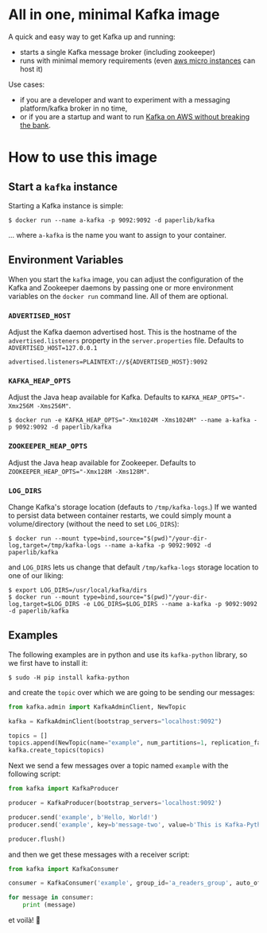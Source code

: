 # All in one, minimal Kafka image

A quick and easy way to get Kafka up and running:

* starts a single Kafka message broker (including zookeeper)
* runs with minimal memory requirements (even [aws micro instances](https://aws.amazon.com/ec2/instance-types/t3/) can host it)

Use cases:

* if you are a developer and want to experiment with a messaging platform/kafka broker in no time,
* or if you are a startup and want to run [Kafka on AWS without breaking the bank](https://medium.com/investing-in-tech/cost-effective-kafka-on-aws-6c02f9b0d7de).

# How to use this image

## Start a `kafka` instance

Starting a Kafka instance is simple:

```console
$ docker run --name a-kafka -p 9092:9092 -d paperlib/kafka
```

... where `a-kafka` is the name you want to assign to your container.


## Environment Variables

When you start the `kafka` image, you can adjust the configuration of the Kafka and Zookeeper daemons by passing one or more environment variables on the `docker run` command line. All of them are optional.

### `ADVERTISED_HOST`

Adjust the Kafka daemon advertised host. This is the hostname of the `advertised.listeners` property in the `server.properties` file. Defaults to `ADVERTISED_HOST=127.0.0.1`

```console
advertised.listeners=PLAINTEXT://${ADVERTISED_HOST}:9092
```

### `KAFKA_HEAP_OPTS`

Adjust the Java heap available for Kafka. Defaults to `KAFKA_HEAP_OPTS="-Xmx256M -Xms256M"`.

```console
$ docker run -e KAFKA_HEAP_OPTS="-Xmx1024M -Xms1024M" --name a-kafka -p 9092:9092 -d paperlib/kafka
```

### `ZOOKEEPER_HEAP_OPTS`

Adjust the Java heap available for Zookeeper. Defaults to `ZOOKEEPER_HEAP_OPTS="-Xmx128M -Xms128M"`.

### `LOG_DIRS`

Change Kafka's storage location (defauts to `/tmp/kafka-logs`.)
If we wanted to persist data between container restarts, we could simply mount a volume/directory (without the need to set `LOG_DIRS`):

```console
$ docker run --mount type=bind,source="$(pwd)"/your-dir-log,target=/tmp/kafka-logs --name a-kafka -p 9092:9092 -d paperlib/kafka
```

and `LOG_DIRS` lets us change that default `/tmp/kafka-logs` storage location to one of our liking:

```console
$ export LOG_DIRS=/usr/local/kafka/dirs
$ docker run --mount type=bind,source="$(pwd)"/your-dir-log,target=$LOG_DIRS -e LOG_DIRS=$LOG_DIRS --name a-kafka -p 9092:9092 -d paperlib/kafka
```

## Examples

The following examples are in python and use its `kafka-python` library, so we first have to install it:

```console
$ sudo -H pip install kafka-python
```

and create the `topic` over which we are going to be sending our messages:

```python
from kafka.admin import KafkaAdminClient, NewTopic

kafka = KafkaAdminClient(bootstrap_servers="localhost:9092")

topics = []
topics.append(NewTopic(name="example", num_partitions=1, replication_factor=1))
kafka.create_topics(topics)
```

Next we send a few messages over a topic named `example` with the following script:

```python
from kafka import KafkaProducer

producer = KafkaProducer(bootstrap_servers='localhost:9092')

producer.send('example', b'Hello, World!')
producer.send('example', key=b'message-two', value=b'This is Kafka-Python')

producer.flush()
```

and then we get these messages with a receiver script:

```python
from kafka import KafkaConsumer

consumer = KafkaConsumer('example', group_id='a_readers_group', auto_offset_reset='earliest')

for message in consumer:
    print (message)
```

et voilà! 🙂

